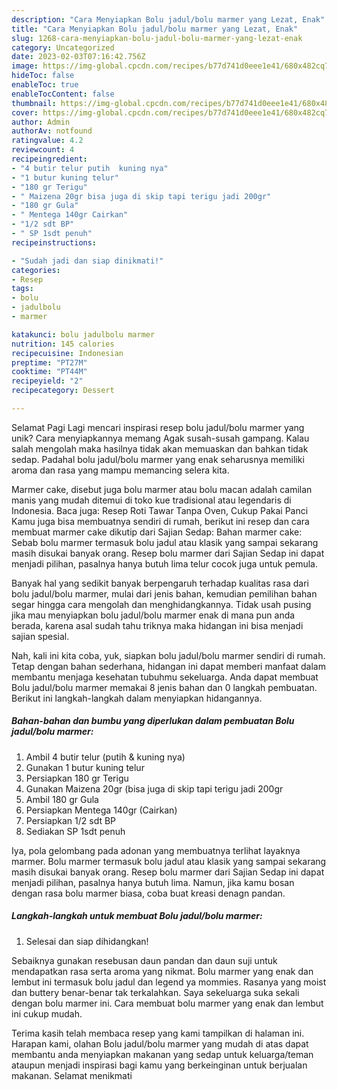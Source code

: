 ```yaml
---
description: "Cara Menyiapkan Bolu jadul/bolu marmer yang Lezat, Enak"
title: "Cara Menyiapkan Bolu jadul/bolu marmer yang Lezat, Enak"
slug: 1268-cara-menyiapkan-bolu-jadul-bolu-marmer-yang-lezat-enak
category: Uncategorized
date: 2023-02-03T07:16:42.756Z
image: https://img-global.cpcdn.com/recipes/b77d741d0eee1e41/680x482cq70/bolu-jadulbolu-marmer-foto-resep-utama.jpg
hideToc: false
enableToc: true
enableTocContent: false
thumbnail: https://img-global.cpcdn.com/recipes/b77d741d0eee1e41/680x482cq70/bolu-jadulbolu-marmer-foto-resep-utama.jpg
cover: https://img-global.cpcdn.com/recipes/b77d741d0eee1e41/680x482cq70/bolu-jadulbolu-marmer-foto-resep-utama.jpg
author: Admin
authorAv: notfound
ratingvalue: 4.2
reviewcount: 4
recipeingredient:
- "4 butir telur putih  kuning nya"
- "1 butur kuning telur"
- "180 gr Terigu"
- " Maizena 20gr bisa juga di skip tapi terigu jadi 200gr"
- "180 gr Gula"
- " Mentega 140gr Cairkan"
- "1/2 sdt BP"
- " SP 1sdt penuh"
recipeinstructions:

- "Sudah jadi dan siap dinikmati!"
categories:
- Resep
tags:
- bolu
- jadulbolu
- marmer

katakunci: bolu jadulbolu marmer 
nutrition: 145 calories
recipecuisine: Indonesian
preptime: "PT27M"
cooktime: "PT44M"
recipeyield: "2"
recipecategory: Dessert

---
```



Selamat Pagi Lagi mencari inspirasi resep bolu jadul/bolu marmer yang unik? Cara menyiapkannya memang Agak susah-susah gampang. Kalau salah mengolah maka hasilnya tidak akan memuaskan dan bahkan tidak sedap. Padahal bolu jadul/bolu marmer yang enak seharusnya memiliki aroma dan rasa yang mampu memancing selera kita.


Marmer cake, disebut juga bolu marmer atau bolu macan adalah camilan manis yang mudah ditemui di toko kue tradisional atau legendaris di Indonesia. Baca juga: Resep Roti Tawar Tanpa Oven, Cukup Pakai Panci Kamu juga bisa membuatnya sendiri di rumah, berikut ini resep dan cara membuat marmer cake dikutip dari Sajian Sedap: Bahan marmer cake: Sebab bolu marmer termasuk bolu jadul atau klasik yang sampai sekarang masih disukai banyak orang. Resep bolu marmer dari Sajian Sedap ini dapat menjadi pilihan, pasalnya hanya butuh lima telur cocok juga untuk pemula.

Banyak hal yang sedikit banyak berpengaruh terhadap kualitas rasa dari bolu jadul/bolu marmer, mulai dari jenis bahan, kemudian pemilihan bahan segar hingga cara mengolah dan menghidangkannya. Tidak usah pusing jika mau menyiapkan bolu jadul/bolu marmer enak di mana pun anda berada, karena asal sudah tahu triknya maka hidangan ini bisa menjadi sajian spesial.


Nah, kali ini kita coba, yuk, siapkan bolu jadul/bolu marmer sendiri di rumah. Tetap dengan bahan sederhana, hidangan ini dapat memberi manfaat dalam membantu menjaga kesehatan tubuhmu sekeluarga. Anda dapat membuat Bolu jadul/bolu marmer memakai 8 jenis bahan dan 0 langkah pembuatan. Berikut ini langkah-langkah dalam menyiapkan hidangannya.

<!--inarticleads1-->

##### Bahan-bahan dan bumbu yang diperlukan dalam pembuatan Bolu jadul/bolu marmer:

1. Ambil 4 butir telur (putih &amp; kuning nya)
1. Gunakan 1 butur kuning telur
1. Persiapkan 180 gr Terigu
1. Gunakan  Maizena 20gr (bisa juga di skip tapi terigu jadi 200gr
1. Ambil 180 gr Gula
1. Persiapkan  Mentega 140gr (Cairkan)
1. Persiapkan 1/2 sdt BP
1. Sediakan  SP 1sdt penuh


Iya, pola gelombang pada adonan yang membuatnya terlihat layaknya marmer. Bolu marmer termasuk bolu jadul atau klasik yang sampai sekarang masih disukai banyak orang. Resep bolu marmer dari Sajian Sedap ini dapat menjadi pilihan, pasalnya hanya butuh lima. Namun, jika kamu bosan dengan rasa bolu marmer biasa, coba buat kreasi denagn pandan. 

<!--inarticleads2-->

##### Langkah-langkah untuk membuat Bolu jadul/bolu marmer:


1. Selesai dan siap dihidangkan!

Sebaiknya gunakan resebusan daun pandan dan daun suji untuk mendapatkan rasa serta aroma yang nikmat. Bolu marmer yang enak dan lembut ini termasuk bolu jadul dan legend ya mommies. Rasanya yang moist dan buttery benar-benar tak terkalahkan. Saya sekeluarga suka sekali dengan bolu marmer ini. Cara membuat bolu marmer yang enak dan lembut ini cukup mudah. 

Terima kasih telah membaca resep yang kami tampilkan di halaman ini. Harapan kami, olahan Bolu jadul/bolu marmer yang mudah di atas dapat membantu anda menyiapkan makanan yang sedap untuk keluarga/teman ataupun menjadi inspirasi bagi kamu yang berkeinginan untuk berjualan makanan. Selamat menikmati
